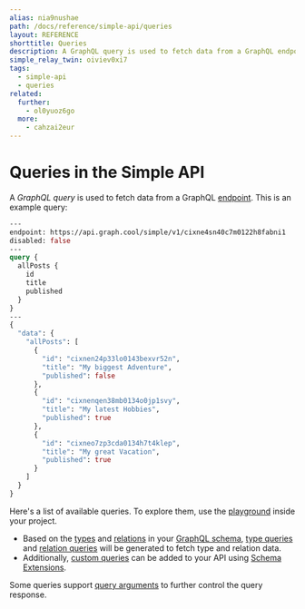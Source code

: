```yaml
---
alias: nia9nushae
path: /docs/reference/simple-api/queries
layout: REFERENCE
shorttitle: Queries
description: A GraphQL query is used to fetch data from a GraphQL endpoint.
simple_relay_twin: oiviev0xi7
tags:
  - simple-api
  - queries
related:
  further:
    - ol0yuoz6go
  more:
    - cahzai2eur
---
```


# Queries in the Simple API

A *GraphQL query* is used to fetch data from a GraphQL [endpoint](!alias-yahph3foch#project-endpoints). This is an example query:

```graphql
---
endpoint: https://api.graph.cool/simple/v1/cixne4sn40c7m0122h8fabni1
disabled: false
---
query {
  allPosts {
    id
    title
    published
  }
}
---
{
  "data": {
    "allPosts": [
      {
        "id": "cixnen24p33lo0143bexvr52n",
        "title": "My biggest Adventure",
        "published": false
      },
      {
        "id": "cixnenqen38mb0134o0jp1svy",
        "title": "My latest Hobbies",
        "published": true
      },
      {
        "id": "cixneo7zp3cda0134h7t4klep",
        "title": "My great Vacation",
        "published": true
      }
    ]
  }
}
```

Here's a list of available queries. To explore them, use the [playground](!alias-oe1ier4iej) inside your project.

* Based on the [types](!alias-ij2choozae) and [relations](!alias-goh5uthoc1) in your [GraphQL schema](!alias-ahwoh2fohj), [type queries](!alias-chuilei3ce) and [relation queries](!alias-aihaeph5ip) will be generated to fetch type and relation data.
* Additionally, [custom queries](!alias-nae4oth9ka) can be added to your API using [Schema Extensions](!alias-xohbu7uf2e).

Some queries support [query arguments](!alias-on1yeiw7ph) to further control the query response.
